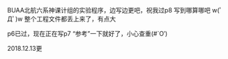 BUAA北航六系神课计组的实验程序，边写边更吧，祝我过p8
写到哪算哪吧 w(ﾟДﾟ)w
整个工程文件都丢上来了，有点大

p6已过，现在正在写p7
“参考”一下就好了，小心查重(#`O′)


2018.12.13更
